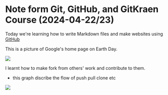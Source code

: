 # Note form Git, GitHub, and GitKraen Course (2024-04-22/23)

Today we're learning how to write Markdown files and make websites using [GitHub](https://github.com)


This is a picture of Google's home page on Earth Day.

![](https://www.google.com/logos/doodles/2024/earth-day-2024-6753651837110453-2xa.gif)

I learnt how to make fork from others' work and contribute to them. 

- this graph discribe the flow of push pull clone etc

![](https://srse-git-github-zero2hero.netlify.app/images/clone.jpg)

